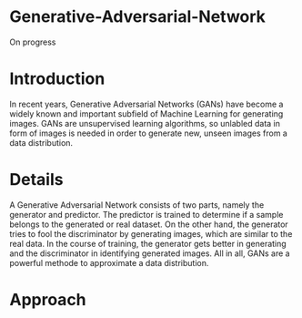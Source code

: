 # Generative-Adversarial-Network

On progress

# Introduction
In recent years, Generative Adversarial Networks (GANs) have become a widely known and important subfield of Machine Learning for generating images. GANs are unsupervised learning algorithms, so unlabled data in form of images is needed in order to generate new, unseen images from a data distribution.

# Details
A Generative Adversarial Network consists of two parts, namely the generator and predictor. The predictor is trained to determine if a sample belongs to the generated or real dataset. On the other hand, the generator tries to fool the discriminator by generating images, which are similar to the real data. 
In the course of training, the generator gets better in generating and the discriminator in identifying generated images. All in all, GANs are a powerful methode to approximate a data distribution.

# Approach
